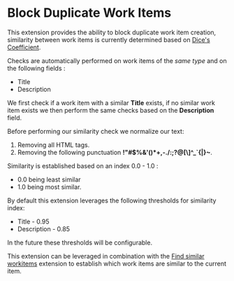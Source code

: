 # Block Duplicate Work Items
This extension provides the ability to block duplicate work item creation, similarity between work items is currently determined based on [Dice's Coefficient](http://en.wikipedia.org/wiki/S%C3%B8rensen%E2%80%93Dice_coefficient).

Checks are automatically performed on work items of the *same type* and on the following fields :

- Title
- Description

We first check if a work item with a similar **Title** exists, if no similar work item exists we then perform the same checks based on the **Description** field. 

Before performing our similarity check we normalize our text:

1. Removing all HTML tags.
2. Removing the following punctuation **!"#$%&'()\*+,-./:;?@[\\]^_`{|}~**.

Similarity is established based on an index 0.0 - 1.0 :

- 0.0 being least similar
- 1.0 being most similar.

By default this extension leverages the following thresholds for similarity index:

- Title - 0.95
- Description - 0.85 

In the future these thresholds will be configurable.

This extension can be leveraged in combination with the [Find similar workitems](https://marketplace.visualstudio.com/items?itemName=tschmiedlechner.find-similar-workitems) extension to establish which work items are similar to the current item.